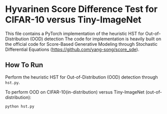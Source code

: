 # Hyvarinen Score Difference Test for CIFAR-10 versus Tiny-ImageNet
This file contains a PyTorch implementation of the heuristic HST for Out-of-Distribution (OOD) detection
The code for implementation is heavily built on the official code for Score-Based Generative Modeling through Stochastic Differential Equations (https://github.com/yang-song/score_sde).

## How To Run
Perform the heuristic HST for Out-of-Distribution (OOD) detection through `hst.py`.

To perform OOD on CIFAR-10(in-distribution) versus Tiny-ImageNet (out-of-distribution):
```
python hst.py
```
